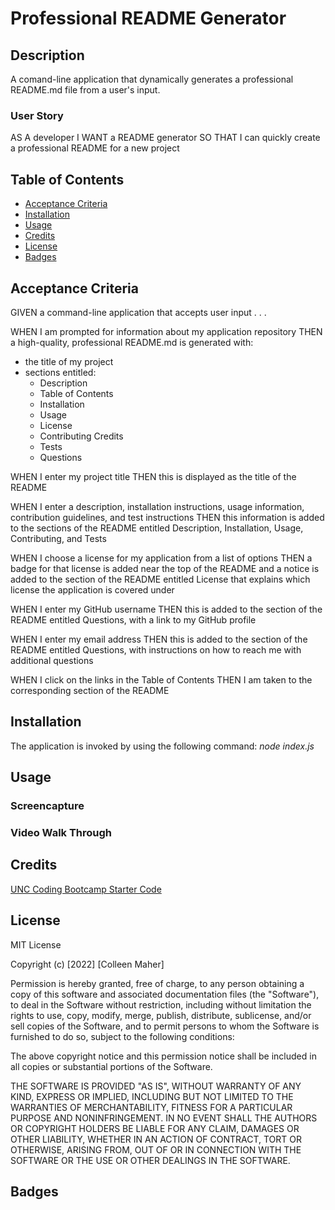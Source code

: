 # Professional README Generator

## Description
A comand-line application that dynamically generates a professional README.md file from a user's input.

### User Story
AS A developer
I WANT a README generator
SO THAT I can quickly create a professional README for a new project

## Table of Contents
- <a href="#acceptance-criteria">Acceptance Criteria</a>
- <a href="#installation">Installation</a>
- <a href="#usage">Usage</a>
- <a href="#credits">Credits</a>
- <a href="#license">License</a>
- <a href="#badges">Badges</a>


## Acceptance Criteria
GIVEN a command-line application that accepts user input . . .

WHEN I am prompted for information about my application repository
THEN a high-quality, professional README.md is generated with:
- the title of my project
- sections entitled:
    - Description
    - Table of Contents
    - Installation
    - Usage
    - License
    - Contributing Credits
    - Tests
    - Questions

WHEN I enter my project title
THEN this is displayed as the title of the README

WHEN I enter a description, installation instructions, usage information, contribution guidelines, and test instructions
THEN this information is added to the sections of the README entitled Description, Installation, Usage, Contributing, and Tests

WHEN I choose a license for my application from a list of options
THEN a badge for that license is added near the top of the README and a notice is added to the section of the README entitled License that explains which license the application is covered under

WHEN I enter my GitHub username
THEN this is added to the section of the README entitled Questions, with a link to my GitHub profile

WHEN I enter my email address
THEN this is added to the section of the README entitled Questions, with instructions on how to reach me with additional questions

WHEN I click on the links in the Table of Contents
THEN I am taken to the corresponding section of the README
## Installation
<!-- What are the steps required to install your project? Provide a step-by-step description of how to get the development environment running. Download it yourself, any installs?, command line to invoke -->
The application is invoked by using the following command: _node index.js_
## Usage

### Screencapture

### Video Walk Through

## Credits
<a href="https://github.com/coding-boot-camp/potential-enigma">UNC Coding Bootcamp Starter Code</a>

## License
MIT License

Copyright (c) [2022] [Colleen Maher]

Permission is hereby granted, free of charge, to any person obtaining a copy
of this software and associated documentation files (the "Software"), to deal
in the Software without restriction, including without limitation the rights
to use, copy, modify, merge, publish, distribute, sublicense, and/or sell
copies of the Software, and to permit persons to whom the Software is
furnished to do so, subject to the following conditions:

The above copyright notice and this permission notice shall be included in all
copies or substantial portions of the Software.

THE SOFTWARE IS PROVIDED "AS IS", WITHOUT WARRANTY OF ANY KIND, EXPRESS OR
IMPLIED, INCLUDING BUT NOT LIMITED TO THE WARRANTIES OF MERCHANTABILITY,
FITNESS FOR A PARTICULAR PURPOSE AND NONINFRINGEMENT. IN NO EVENT SHALL THE
AUTHORS OR COPYRIGHT HOLDERS BE LIABLE FOR ANY CLAIM, DAMAGES OR OTHER
LIABILITY, WHETHER IN AN ACTION OF CONTRACT, TORT OR OTHERWISE, ARISING FROM,
OUT OF OR IN CONNECTION WITH THE SOFTWARE OR THE USE OR OTHER DEALINGS IN THE
SOFTWARE.

## Badges